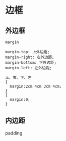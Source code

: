 # 边框

## 外边框
```
margin  

margin-top: 上外边距;
margin-right: 右外边距;
margin-bottom: 下外边距;
margin-left: 左外边距;

上、右、下、左
{
  margin:2cm 4cm 3cm 4cm;
}
{
  margin:0;
}

```

## 内边距

padding
